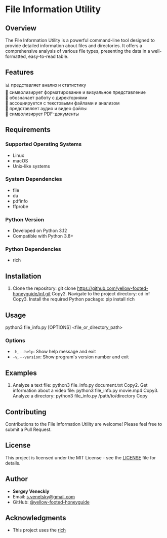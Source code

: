 # File Information Utility

## Overview
The File Information Utility is a powerful command-line tool designed to provide detailed information about files and directories. It offers a comprehensive analysis of various file types, presenting the data in a well-formatted, easy-to-read table.

## Features
📊 представляет анализ и статистику<br>
🎨 символизирует форматирование и визуальное представление<br>
📁 обозначает работу с директориями<br>
📝 ассоциируется с текстовыми файлами и анализом<br>
🎵 представляет аудио и видео файлы<br>
📄 символизирует PDF-документы

## Requirements
### Supported Operating Systems
- Linux
- macOS
- Unix-like systems

### System Dependencies
- file
- du
- pdfinfo
- ffprobe

### Python Version
- Developed on Python 3.12
- Compatible with Python 3.8+

### Python Dependencies
- rich

## Installation
1. Clone the repository:
git clone https://github.com/yellow-footed-honeyguide/inf.git
Copy2. Navigate to the project directory:
cd inf
Copy3. Install the required Python package:
pip install rich

## Usage
python3 file_info.py [OPTIONS] <file_or_directory_path>

### Options
- `-h`, `--help`: Show help message and exit
- `-v`, `--version`: Show program's version number and exit

## Examples
1. Analyze a text file:
python3 file_info.py document.txt
Copy2. Get information about a video file:
python3 file_info.py movie.mp4
Copy3. Analyze a directory:
python3 file_info.py /path/to/directory
Copy
## Contributing
Contributions to the File Information Utility are welcome! Please feel free to submit a Pull Request.

## License
This project is licensed under the MIT License - see the [LICENSE](LICENSE) file for details.

## Author
- **Sergey Veneckiy**
- Email: s.venetsky@gmail.com
- GitHub: [@yellow-footed-honeyguide](https://github.com/yellow-footed-honeyguide)

## Acknowledgments
- This project uses the [rich](https://github.com/willmcgugan/rich) 
